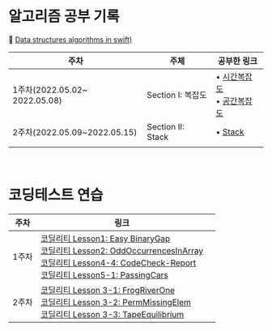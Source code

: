 # 알고리즘 공부 기록

📙 [Data structures algorithms in swift)](https://www.raywenderlich.com/books/data-structures-algorithms-in-swift)

| 주차                          | 주체              | 공부한 링크                                                  |
| ----------------------------- | ----------------- | ------------------------------------------------------------ |
| 1주차(2022.05.02~ 2022.05.08) | Section I: 복잡도 | • [시간복잡도](https://velog.io/@yoogail/시간복잡도-Time-Complexity)<br>• [공간복잡도](https://velog.io/@yoogail/공간-복잡도-Space-Complexity) |
| 2주차(2022.05.09~2022.05.15)  |  Section II: Stack                 |   • [Stack](https://velog.io/@yoogail/스택-Stack)                                                           |
|                               |                   |                                                              |
<br>


# 코딩테스트 연습

| 주차  | 링크                                                         |      |
| ----- | ------------------------------------------------------------ | ---- |
| 1주차 | [코딜리티 Lesson1: Easy BinaryGap](https://velog.io/@yoogail/Codility-Lesson-1-Easy-BinaryGap)<br>[코딜리티 Lesson2: OddOccurrencesInArray](https://velog.io/@yoogail/Codility-Lesson-2)<br>[코딜리티 Lesson4-4: CodeCheck-Report](https://velog.io/@yoogail/Codility-Lesson-4-4-CodeCheck-Report)<br>[코딜리티 Lesson5-1: PassingCars](https://velog.io/@yoogail/Codility-Lesson-5-1-PassingCars)<br> |      |
|2주차 |[코딜리티 Lesson 3-1: FrogRiverOne](https://velog.io/@yoogail/Codility-Lesson-3-1-FrogRiverOne-x7oanjy0)<br/>[코딜리티 Lesson 3-2: PermMissingElem](https://velog.io/@yoogail/Codility-Lesson-3-2-PermMissingElem-rfpuj206)<br/>[코딜리티 Lesson 3-3: TapeEquilibrium](https://velog.io/@yoogail/lesson3)|
